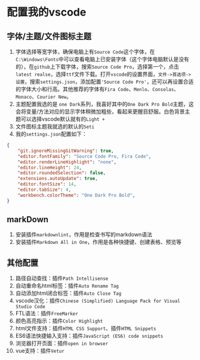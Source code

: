 # 配置我的vscode

## 字体/主题/文件图标主题

1. 字体选择等宽字体，确保电脑上有`Source Code`这个字体，在`C:\Windows\Fonts`中可以查看电脑上已安装字体（这个字体电脑默认是没有的），在`github`上下载字体，搜索`Source Code Pro`，选择第一个，点击`latest realse`，选择`ttf`文件下载。打开`vscode`的设置界面，`文件->首选项->设置`，搜索`settings.json`，添加配置`'Source Code Pro'`，还可以再设置合适的字体大小和行高。其他推荐的字体有`Fira Code`、`Menlo`、`Consolas`、`Monaco`、`Courier New`。
2. 主题配置我选的是 `one Dark`系列，我喜好其中的`One Dark Pro Bold`主题，这会将变量/方法对应的显示字体稍微加粗些，看起来更醒目舒服。白色背景主题可以选择vscode默认就有的`Light +`
3. 文件图标主题我就选的默认的`Seti`
4. 我的`settings.json`配置如下：

```json
{
    "git.ignoreMissingGitWarning": true,
    "editor.fontFamily": "Source Code Pro, Fira Code",
    "editor.renderLineHighlight": "none",
    "editor.lineHeight": 24,
    "editor.roundedSelection": false,
    "extensions.autoUpdate": true,
    "editor.fontSize": 14,
    "editor.tabSize": 4,
    "workbench.colorTheme": "One Dark Pro Bold",
}
```

## markDown

1. 安装插件`markdownlint`，作用是检查书写的markdown语法
2. 安装插件`Markdown All in One`，作用是各种快捷键、创建表格、预览等

## 其他配置

1. 路径自动查找：插件`Path Intellisense`
2. 自动重命名html标签：插件`Auto Rename Tag`
3. 自动添加html闭合标签：插件`Auto Close Tag`
4. vscode汉化：插件`Chinese (Simplified) Language Pack for Visual Studio Code`
5. FTL语法：插件`FreeMarker`
6. 颜色高亮指示：插件`Color Highlight`
7. html文件支持：插件`HTML CSS Support`、插件`HTML Snippets`
8. ES6语法快捷输入支持：插件`JavaScript (ES6) code snippets`
9. 浏览器打开页面：插件`open in browser`
10. vue支持：插件`Vetur`